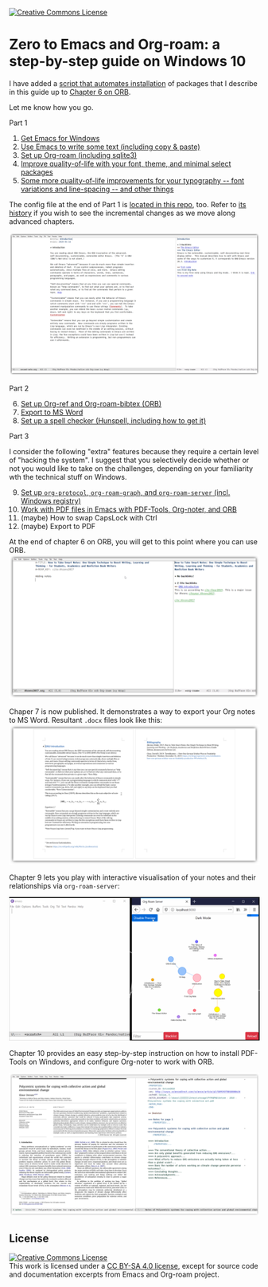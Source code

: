<a rel="license" href="http://creativecommons.org/licenses/by-sa/4.0/"><img alt="Creative Commons License" style="border-width:0" src="https://i.creativecommons.org/l/by-sa/4.0/80x15.png" /></a>

# Zero to Emacs and Org-roam: a step-by-step guide on Windows 10

I have added a [script that automates installation](./35.auto-install.md) of packages that I describe in this guide up to [Chapter 6 on ORB](./60.Org-ref_ORB.md).

Let me know how you go. 

Part 1

1. [Get Emacs for Windows](./10.Get-Emacs.md)
2. [Use Emacs to write some text (including copy & paste)](./20.Use-Emacs.md)
3. [Set up Org-roam (including sqlite3)](./30.Set-up-Org-roam.md)
4. [Improve quality-of-life with your font, theme, and minimal select packages ](./40.Qol.md)
5. [Some more quality-of-life improvements for your typography -- font variations and line-spacing -- and other things](./50.Additional-QoL.md)

The config file at the end of Part 1 is [located in this repo](https://github.com/nobiot/Zero-to-Emacs-and-Org-roam/blob/926c0f07708514bbdc6952dc3bac520d8668cbc1/.emacs), too. Refer to [its history](https://github.com/nobiot/Zero-to-Emacs-and-Org-roam/commits/main/.emacs) if you wish to see the incremental changes as we move along advanced chapters.

![What your Emacs will look like at the end of Part 1](images/2020-06-16_21-32-39.png)

Part 2

6. [Set up Org-ref and Org-roam-bibtex (ORB)](./60.Org-ref_ORB.md)
7. [Export to MS Word](./70.publish.md)
8. [Set up a spell checker (Hunspell, including how to get it)](./80.Spell-checker.md)

Part 3 

I consider the following "extra" features because they require a certain level of "hacking the system". I suggest that you selectively decide whether or not you would like to take on the challenges, depending on your familiarity wth the technical stuff on Windows.

9. [Set up `org-protocol`, `org-roam-graph`, and `org-roam-server` (incl. Windows registry)](./90.org-protocol.md)
10. [Work with PDF files in Emacs with PDF-Tools, Org-noter, and ORB](./100.pdf-tools-org-noter.md)
1. (maybe) How to swap CapsLock with Ctrl
12. (maybe) Export to PDF

At the end of chapter 6 on ORB, you will get to this point where you can use ORB.
![Add a bibliographic note](images/2020-06-23_22-19-30.png)

Chaper 7 is now published. It demonstrates a way to export your Org notes to MS Word. Resultant `.docx` files look like this:
![Export to MS Word docx document](images/2020-06-27_23-12-59.png)

Chapter 9 lets you play with interactive visualisation of your notes and their relationships via `org-roam-server`:

![Animation showing `org-roam-sever` interacting with Emacs](images/zero-to-org-roam-server.png)

Chapter 10 provides an easy step-by-step instruction on how to install PDF-Tools on Windows, and configure Org-noter to work with ORB.

![Open a PDF docuement with PDF-Tools in Emacs; work with Org-noter to take notes](images/2020-09-17_23-13-37.png)

## License

<a rel="license" href="http://creativecommons.org/licenses/by-sa/4.0/"><img alt="Creative Commons License" style="border-width:0" src="https://i.creativecommons.org/l/by-sa/4.0/88x31.png" /></a><br />This work is licensed under a <a rel="license" href="http://creativecommons.org/licenses/by-sa/4.0/">CC BY-SA 4.0 license</a>, except for source code and documentation excerpts from Emacs and Org-roam project.
